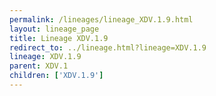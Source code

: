 ```yaml
---
permalink: /lineages/lineage_XDV.1.9.html
layout: lineage_page
title: Lineage XDV.1.9
redirect_to: ../lineage.html?lineage=XDV.1.9
lineage: XDV.1.9
parent: XDV.1
children: ['XDV.1.9']
---
```

